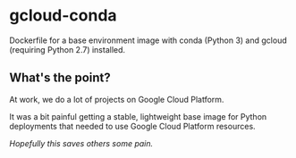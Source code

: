 # gcloud-conda

Dockerfile for a base environment image with conda (Python 3) and gcloud (requiring Python 2.7) installed.

## What's the point?

At work, we do a lot of projects on Google Cloud Platform.

It was a bit painful getting a stable, lightweight base image for Python deployments that needed to use Google Cloud Platform resources.

_Hopefully this saves others some pain._
